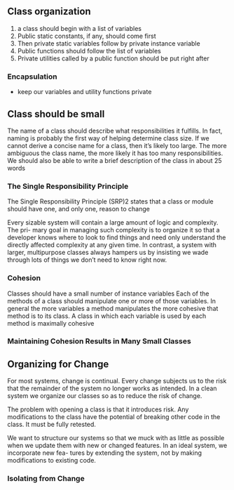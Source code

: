 ## Class organization 
1. a class should begin with a list of variables
2. Public static constants, if any, should come first
3. Then private static variables follow by private instance variable
4. Public functions should follow the list of variables
5. Private utilities called by a public function should be put right after
### Encapsulation
- keep our variables and utility functions private
## Class should be small
The name of a class should describe what responsibilities it fulfills. In fact, naming is probably the first way of helping determine class size. If we cannot derive a concise name for a class, then it’s likely too large. The more ambiguous the class name, the more likely it has too many responsibilities.
We should also be able to write a brief description of the class in about 25 words
### The Single Responsibility Principle
The Single Responsibility Principle (SRP)2 states that a class or module should have one, and only one, reason to change

Every sizable system will contain a large amount of logic and complexity. The pri- mary goal in managing such complexity is to organize it so that a developer knows where
to look to find things and need only understand the directly affected complexity at any given time. In contrast, a system with larger, multipurpose classes always hampers us by insisting we wade through lots of things we don’t need to know right now.
### Cohesion
Classes should have a small number of instance variables
Each of the methods of a class should manipulate one or more of those variables. In general the more variables a method manipulates the more cohesive that method is to its class. A class in which each variable is used by each method is maximally cohesive
### Maintaining Cohesion Results in Many Small Classes


## Organizing for Change
For most systems, change is continual. Every change subjects us to the risk that the remainder of the system no longer works as intended. In a clean system we organize our classes so as to reduce the risk of change.

The problem with opening a class is that it introduces risk. Any modifications to the class have the potential of breaking other code in the class. It must be fully retested.

We want to structure our systems so that we muck with as little as possible when we update them with new or changed features. In an ideal system, we incorporate new fea- tures by extending the system, not by making modifications to existing code.

### Isolating from Change
